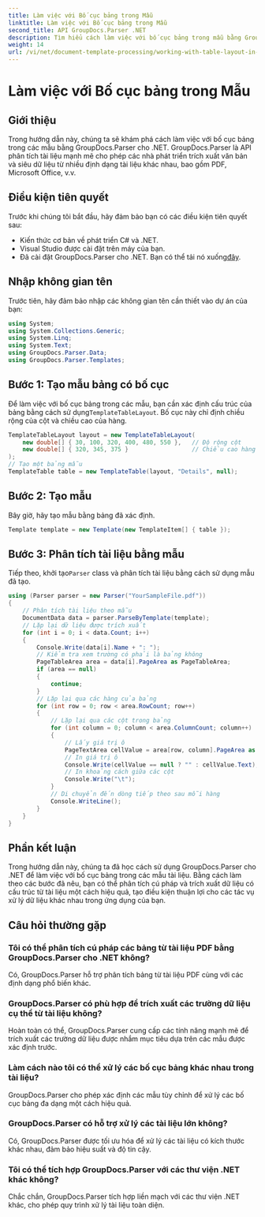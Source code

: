 ```yaml
---
title: Làm việc với Bố cục bảng trong Mẫu
linktitle: Làm việc với Bố cục bảng trong Mẫu
second_title: API GroupDocs.Parser .NET
description: Tìm hiểu cách làm việc với bố cục bảng trong mẫu bằng GroupDocs.Parser cho .NET. Trích xuất dữ liệu có cấu trúc hiệu quả từ các tài liệu.
weight: 14
url: /vi/net/document-template-processing/working-with-table-layout-in-templates/
---
```


# Làm việc với Bố cục bảng trong Mẫu

## Giới thiệu
Trong hướng dẫn này, chúng ta sẽ khám phá cách làm việc với bố cục bảng trong các mẫu bằng GroupDocs.Parser cho .NET. GroupDocs.Parser là API phân tích tài liệu mạnh mẽ cho phép các nhà phát triển trích xuất văn bản và siêu dữ liệu từ nhiều định dạng tài liệu khác nhau, bao gồm PDF, Microsoft Office, v.v.
## Điều kiện tiên quyết
Trước khi chúng tôi bắt đầu, hãy đảm bảo bạn có các điều kiện tiên quyết sau:
- Kiến thức cơ bản về phát triển C# và .NET.
- Visual Studio được cài đặt trên máy của bạn.
-  Đã cài đặt GroupDocs.Parser cho .NET. Bạn có thể tải nó xuống[đây](https://releases.groupdocs.com/parser/net/).

## Nhập không gian tên
Trước tiên, hãy đảm bảo nhập các không gian tên cần thiết vào dự án của bạn:
```csharp
using System;
using System.Collections.Generic;
using System.Linq;
using System.Text;
using GroupDocs.Parser.Data;
using GroupDocs.Parser.Templates;
```
## Bước 1: Tạo mẫu bảng có bố cục
Để làm việc với bố cục bảng trong các mẫu, bạn cần xác định cấu trúc của bảng bằng cách sử dụng`TemplateTableLayout`. Bố cục này chỉ định chiều rộng của cột và chiều cao của hàng.
```csharp
TemplateTableLayout layout = new TemplateTableLayout(
    new double[] { 30, 100, 320, 400, 480, 550 },   // Độ rộng cột
    new double[] { 320, 345, 375 }                  // Chiều cao hàng
);
// Tạo một bảng mẫu
TemplateTable table = new TemplateTable(layout, "Details", null);
```
## Bước 2: Tạo mẫu
Bây giờ, hãy tạo mẫu bằng bảng đã xác định.
```csharp
Template template = new Template(new TemplateItem[] { table });
```
## Bước 3: Phân tích tài liệu bằng mẫu
 Tiếp theo, khởi tạo`Parser` class và phân tích tài liệu bằng cách sử dụng mẫu đã tạo.
```csharp
using (Parser parser = new Parser("YourSampleFile.pdf"))
{
    // Phân tích tài liệu theo mẫu
    DocumentData data = parser.ParseByTemplate(template);
    // Lặp lại dữ liệu được trích xuất
    for (int i = 0; i < data.Count; i++)
    {
        Console.Write(data[i].Name + ": ");
        // Kiểm tra xem trường có phải là bảng không
        PageTableArea area = data[i].PageArea as PageTableArea;
        if (area == null)
        {
            continue;
        }
        // Lặp lại qua các hàng của bảng
        for (int row = 0; row < area.RowCount; row++)
        {
            // Lặp lại qua các cột trong bảng
            for (int column = 0; column < area.ColumnCount; column++)
            {
                // Lấy giá trị ô
                PageTextArea cellValue = area[row, column].PageArea as PageTextArea;
                // In giá trị ô
                Console.Write(cellValue == null ? "" : cellValue.Text);
                // In khoảng cách giữa các cột
                Console.Write("\t");
            }
            // Di chuyển đến dòng tiếp theo sau mỗi hàng
            Console.WriteLine();
        }
    }
}
```

## Phần kết luận
Trong hướng dẫn này, chúng ta đã học cách sử dụng GroupDocs.Parser cho .NET để làm việc với bố cục bảng trong các mẫu tài liệu. Bằng cách làm theo các bước đã nêu, bạn có thể phân tích cú pháp và trích xuất dữ liệu có cấu trúc từ tài liệu một cách hiệu quả, tạo điều kiện thuận lợi cho các tác vụ xử lý dữ liệu khác nhau trong ứng dụng của bạn.

## Câu hỏi thường gặp
### Tôi có thể phân tích cú pháp các bảng từ tài liệu PDF bằng GroupDocs.Parser cho .NET không?
Có, GroupDocs.Parser hỗ trợ phân tích bảng từ tài liệu PDF cùng với các định dạng phổ biến khác.
### GroupDocs.Parser có phù hợp để trích xuất các trường dữ liệu cụ thể từ tài liệu không?
Hoàn toàn có thể, GroupDocs.Parser cung cấp các tính năng mạnh mẽ để trích xuất các trường dữ liệu được nhắm mục tiêu dựa trên các mẫu được xác định trước.
### Làm cách nào tôi có thể xử lý các bố cục bảng khác nhau trong tài liệu?
GroupDocs.Parser cho phép xác định các mẫu tùy chỉnh để xử lý các bố cục bảng đa dạng một cách hiệu quả.
### GroupDocs.Parser có hỗ trợ xử lý các tài liệu lớn không?
Có, GroupDocs.Parser được tối ưu hóa để xử lý các tài liệu có kích thước khác nhau, đảm bảo hiệu suất và độ tin cậy.
### Tôi có thể tích hợp GroupDocs.Parser với các thư viện .NET khác không?
Chắc chắn, GroupDocs.Parser tích hợp liền mạch với các thư viện .NET khác, cho phép quy trình xử lý tài liệu toàn diện.